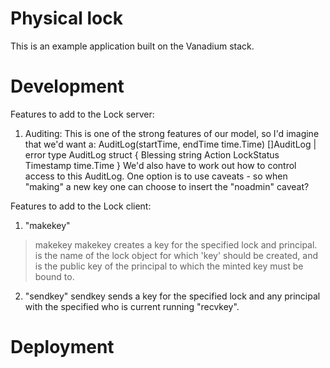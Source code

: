 # Physical lock

This is an example application built on the Vanadium stack.

<!-- TODO(ataly): Write a detailed design doc. -->

# Development

Features to add to the Lock server:

1) Auditing: This is one of the strong features of our model, so I'd imagine that we'd want a:
AuditLog(startTime, endTime time.Time) []AuditLog | error
type AuditLog struct {
  Blessing string
  Action LockStatus
  Timestamp time.Time
}
We'd also have to work out how to control access to this AuditLog. One option is to use caveats - so when "making" a new key one can choose to insert the "noadmin" caveat?

Features to add to the Lock client:

1) "makekey"

> makekey <lockname> <for>
makekey creates a key for the specified lock and principal.
<lockname> is the name of the lock object for which 'key' should be created,
and <for> is the public key of the principal to which the minted key must
be bound to.

2) "sendkey" <lockname> <email>
sendkey sends a key for the specified lock and any principal with the specified
<email> who is current running "recvkey".

# Deployment
